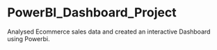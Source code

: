 # PowerBI_Dashboard_Project
Analysed Ecommerce sales data and created an interactive Dashboard using Powerbi.
